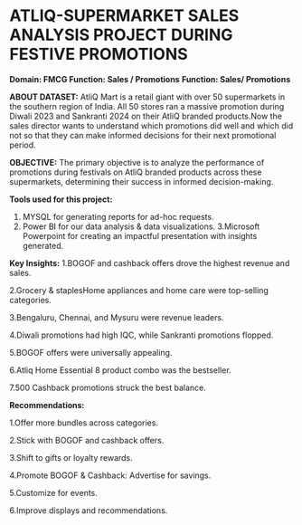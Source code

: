 # ATLIQ-SUPERMARKET SALES ANALYSIS PROJECT DURING FESTIVE PROMOTIONS
**Domain: FMCG Function: Sales / Promotions**
**Function: Sales/ Promotions**

**ABOUT DATASET:** AtliQ Mart is a retail giant with over 50 supermarkets in the southern region of India. All 50 stores ran a massive promotion during Diwali 2023 and Sankranti 2024 on their AtliQ branded products.Now the sales director wants to understand which promotions did well and which did not so that they can make informed decisions for their next promotional period.

**OBJECTIVE:** The primary objective is to analyze the performance of promotions during festivals on AtliQ branded products across these supermarkets, determining their success in informed decision-making.

**Tools used for this project:** 
1. MYSQL for generating reports for ad-hoc requests.
2. Power BI for our data analysis & data visualizations.
3.Microsoft Powerpoint for creating an impactful presentation with insights generated.
 

**Key Insights:**
1.BOGOF and cashback offers drove the highest revenue and sales.

2.Grocery & staplesHome appliances and home care were top-selling categories.

3.Bengaluru, Chennai, and Mysuru were revenue leaders.

4.Diwali promotions had high IQC, while Sankranti promotions flopped.

5.BOGOF offers were universally appealing.

6.Atliq Home Essential 8 product combo was the bestseller.

7.500 Cashback promotions struck the best balance.


**Recommendations:**

1.Offer more bundles across categories.

2.Stick with BOGOF and cashback offers.

3.Shift to gifts or loyalty rewards.

4.Promote BOGOF & Cashback: Advertise for savings.

5.Customize for events.

6.Improve displays and recommendations.










